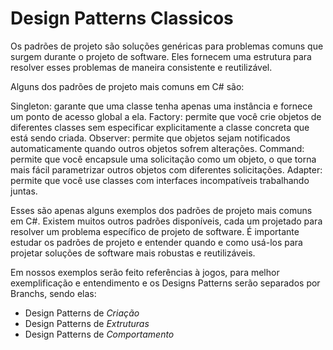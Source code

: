 # Design Patterns Classicos
Os padrões de projeto são soluções genéricas para problemas comuns que surgem durante o projeto de software. Eles fornecem uma estrutura para resolver esses problemas de maneira consistente e reutilizável.

Alguns dos padrões de projeto mais comuns em C# são:

Singleton: garante que uma classe tenha apenas uma instância e fornece um ponto de acesso global a ela.
Factory: permite que você crie objetos de diferentes classes sem especificar explicitamente a classe concreta que está sendo criada.
Observer: permite que objetos sejam notificados automaticamente quando outros objetos sofrem alterações.
Command: permite que você encapsule uma solicitação como um objeto, o que torna mais fácil parametrizar outros objetos com diferentes solicitações.
Adapter: permite que você use classes com interfaces incompatíveis trabalhando juntas.

Esses são apenas alguns exemplos dos padrões de projeto mais comuns em C#. Existem muitos outros padrões disponíveis, cada um projetado para resolver um problema específico de projeto de software. É importante estudar os padrões de projeto e entender quando e como usá-los para projetar soluções de software mais robustas e reutilizáveis.

Em nossos exemplos serão feito referências à jogos, para melhor exemplificação e entendimento e os Designs Patterns serão separados por Branchs, sendo elas:
- Design Patterns de _Criação_
- Design Patterns de _Extruturas_
- Design Patterns de _Comportamento_
